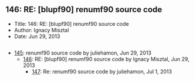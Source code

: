 ## 146: RE: [blupf90] renumf90 source code

- Title: 146: RE: [blupf90] renumf90 source code
- Author: Ignacy Misztal
- Date: Jun 29, 2013
```

```

- [145](0145.md): renumf90 source code by juliehamon, Jun 29, 2013
    - [146](0146.md): RE: [blupf90] renumf90 source code by Ignacy Misztal, Jun 29, 2013
        - [147](0147.md): Re: renumf90 source code by juliehamon, Jul 1, 2013
